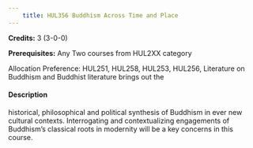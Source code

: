 ```yaml
---
    title: HUL356 Buddhism Across Time and Place
---
```

**Credits:** 3 (3-0-0)



**Prerequisites:** Any Two courses from HUL2XX category 

Allocation Preference: HUL251, HUL258, HUL253, HUL256, Literature on Buddhism and Buddhist literature brings out the

#### Description 
historical, philosophical and political synthesis of Buddhism in ever new cultural contexts. Interrogating and contextualizing engagements of Buddhism’s classical roots in modernity will be a key concerns in this course.